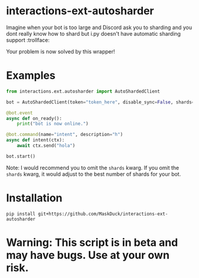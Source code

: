 # interactions-ext-autosharder
Imagine when your bot is too large and Discord ask you to sharding and you dont really know how to shard but i.py doesn't have automatic sharding support :trollface:

Your problem is now solved by this wrapper!

# Examples
```python
from interactions.ext.autosharder import AutoShardedClient

bot = AutoShardedClient(token="token_here", disable_sync=False, shards=69)  # SEE NOTE

@bot.event
async def on_ready():
    print("bot is now online.")

@bot.command(name="intent", description="h")
async def intent(ctx):
    await ctx.send("hola")

bot.start()
```
Note: I would recommend you to omit the `shards` kwarg. If you omit the `shards` kwarg, it would adjust to the best number of shards for your bot.


# Installation

`pip install git+https://github.com/MaskDuck/interactions-ext-autosharder`


# Warning: This script is in beta and may have bugs. Use at your own risk.
